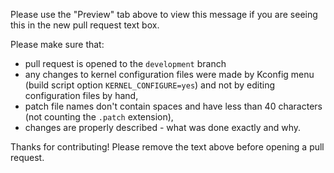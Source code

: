 Please use the "Preview" tab above to view this message if you are seeing this in the new pull request text box.

Please make sure that:

 - pull request is opened to the `development` branch
 - any changes to kernel configuration files were made by Kconfig menu (build script option `KERNEL_CONFIGURE=yes`) and not by editing configuration files by hand,
 - patch file names don't contain spaces and have less than 40 characters (not counting the `.patch` extension),
 - changes are properly described - what was done exactly and why.

Thanks for contributing! Please remove the text above before opening a pull request.
